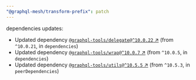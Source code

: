 ```yaml
---
"@graphql-mesh/transform-prefix": patch
---
```

dependencies updates:
  - Updated dependency [`@graphql-tools/delegate@^10.0.22` ↗︎](https://www.npmjs.com/package/@graphql-tools/delegate/v/10.0.22) (from `^10.0.21`, in `dependencies`)
  - Updated dependency [`@graphql-tools/wrap@^10.0.7` ↗︎](https://www.npmjs.com/package/@graphql-tools/wrap/v/10.0.7) (from `^10.0.5`, in `dependencies`)
  - Updated dependency [`@graphql-tools/utils@^10.5.5` ↗︎](https://www.npmjs.com/package/@graphql-tools/utils/v/10.5.5) (from `^10.5.3`, in `peerDependencies`)

